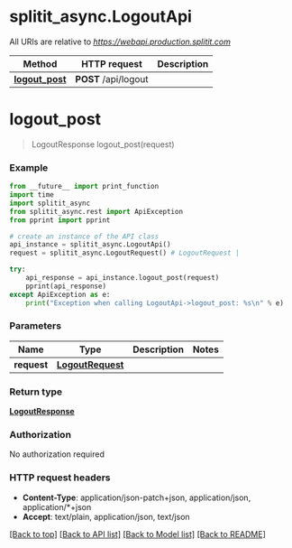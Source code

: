 # splitit_async.LogoutApi

All URIs are relative to *https://webapi.production.splitit.com*

Method | HTTP request | Description
------------- | ------------- | -------------
[**logout_post**](LogoutApi.md#logout_post) | **POST** /api/logout | 


# **logout_post**
> LogoutResponse logout_post(request)



### Example
```python
from __future__ import print_function
import time
import splitit_async
from splitit_async.rest import ApiException
from pprint import pprint

# create an instance of the API class
api_instance = splitit_async.LogoutApi()
request = splitit_async.LogoutRequest() # LogoutRequest | 

try:
    api_response = api_instance.logout_post(request)
    pprint(api_response)
except ApiException as e:
    print("Exception when calling LogoutApi->logout_post: %s\n" % e)
```

### Parameters

Name | Type | Description  | Notes
------------- | ------------- | ------------- | -------------
 **request** | [**LogoutRequest**](LogoutRequest.md)|  | 

### Return type

[**LogoutResponse**](LogoutResponse.md)

### Authorization

No authorization required

### HTTP request headers

 - **Content-Type**: application/json-patch+json, application/json, application/*+json
 - **Accept**: text/plain, application/json, text/json

[[Back to top]](#) [[Back to API list]](../README.md#documentation-for-api-endpoints) [[Back to Model list]](../README.md#documentation-for-models) [[Back to README]](../README.md)

